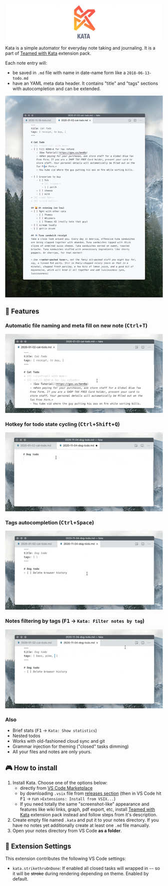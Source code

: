 ![kata logo](./meta/kata-logo.jpg)

Kata is a simple automator for everyday note taking and journaling. It is a part of [Teamed with Kata](https://marketplace.visualstudio.com/items?itemName=atarity.teamed-with-kata) extension pack.

Each note entry will:
- be saved in `.md` file with name in date-name form like a `2018-06-13-todo.md`
- have an YAML meta data header. It contains "title" and "tags" sections with autocompletion and can be extended.

![kata screen](./meta/kata-screen.jpg)

## 🦄 Features
### Automatic file naming and meta fill on new note (<kbd>Ctrl</kbd>+<kbd>T</kbd>)

![create note](./meta/new-note-b.gif)

### Hotkey for todo state cycling (<kbd>Ctrl</kbd>+<kbd>Shift</kbd>+<kbd>Q</kbd>)

![create note](./meta/todo-cycle-b.gif)

### Tags autocompletion (<kbd>Ctrl</kbd>+<kbd>Space</kbd>)

![tags autocompletion](./meta/tags-completion-b.gif)

### Notes filtering by tags (<kbd>F1</kbd> → `Kata: Filter notes by tag`)

![filter by tag](./meta/filter-b.gif)

### Also
- Brief stats (<kbd>F1</kbd> → `Kata: Show statistics`)
- Nested todos
- Works with old-fashioned cloud sync and git
- Grammar injection for theming ("closed" tasks dimming)
- All your files and notes are only yours.

## 🎮 How to install
1. Install Kata. Choose one of the options below:
    - directly from [VS Code Marketplace](https://marketplace.visualstudio.com/items?itemName=atarity.kata)
    - by downloading `.vsix` file from [releases section](https://github.com/Atarity/Kata/releases) (then in VS Code hit <kbd>F1</kbd> → run `>Extensions: Install from VSIX...`)
    - If you need totally the same "screenshot-like" appearance and features like wiki links, graph, pdf export, etc, install [Teamed with Kata](https://marketplace.visualstudio.com/items?itemName=atarity.teamed-with-kata) extension pack instead and follow steps from it's description.
1. Create empty file named `.kata` and put it to your notes directory. If you have no notes yet additionally create at least one `.md` file manually.
1. Open your notes directory from VS Code **as a folder**.

## 🔧 Extension Settings
This extension contributes the following VS Code settings:

* `kata.strikethruOnDone`: If enabled all closed tasks will wrapped in `~~` so it will be ~~stroke~~ during rendering depending on theme. Enabled by default.
